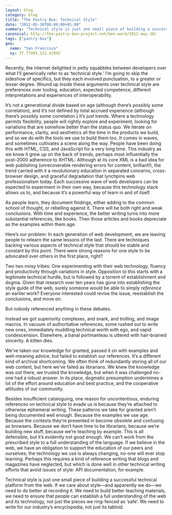 ```yaml
---
layout: blog
category: blog
title: "The Pastry Box: Technical Style"
date: "2012-05-30T00:00:00+01:00"
summary: "Technical style is just one small piece of building a successful technical platform from the web. If we care about style—and apparently we do—we need to do better at recording it. We need to build better teaching materials, we need to ensure that people can establish a full understanding of the web and its technology, not just the pieces we ring-fenced as ‘safe’. We need to write for our industry’s encyclopedia, not just its tabloid."
canonical: http://the-pastry-box-project.net/ben-ward/2012-may-30/
tags: ["pastry-box"]
geo:
  name: "San Francisco"
  xy: 37.77493,122.41942
---
```

Recently, the internet delighted in petty squabbles between developers over what I’ll generically refer to as ‘technical style.’ I’m going to skip the sideshow of specifics, but they each involved punctuation, to a greater or lesser degree. Wound up inside these arguments over technical style are preferences over tooling, education, expected competence, different interpretations and experiences of interoperability.

It’s not a generational divide based on age (although there’s possibly some correlation), and it’s not defined by total accrued experience (although there’s possibly some correlation.) It’s just trends. Where a technology permits flexibility, people will rightly explore and experiment, looking for variations that are somehow better than the status quo. We iterate on performance, clarity, and aesthetics all the time in the products we build, and so we do with the tools we use to build them too. It comes in waves, and sometimes cultivates a scene along the way. People have been doing this with HTML, CSS, and JavaScript for a very long time. This industry as we know it grew up on the back of trends, perhaps most influentially the post–2000 adherence to XHTML: Although at its core XML is a bad idea for web publishing (unrecoverable rendering errors for content, brilliant!), the trend carried with it a revolutionary education in separated concerns, cross-browser design, and graceful degradation that lynchpins web professionalism today. Each successive wave of web developers can be expected to experiment in their own way, because this technology stack allows us to, and because it’s a powerful way of learn in and of itself.

As people learn, they document findings, either adding to the common school of thought, or rebelling against it. There will be both right and weak conclusions. With time and experience, the better writing turns into more substantial references, like books. Then those articles and books depreciate as the examples within them age.

Here’s our problem: In each generation of web development, we are leaving people to relearn the same lessons of the last. There are techniques backing various aspects of technical style that should be stable and constant by this point. There were strong reasons for one style to be advocated over others in the first place, right?

Two two noisy tribes: One experimenting with their web technology, fluency and productivity through variations in style. Opposition to this starts with a legitimate technical hurdle, but is followed by a torrent of establishment and dogma. Given that research over ten years has gone into establishing the style guide of the web, surely someone would be able to simply *reference* an earlier work? Everyone interested could revise the issue, reestablish the conclusions, and move on.

But nobody referenced anything in these debates.

Instead we got superiority complexes, and snark, and trolling, and image macros. In vacuum of authoritative references, some rushed out to write new ones, immediately muddling technical worth with ego, and vapid condescension. Elsewhere, a banal portmanteau is uttered with hair-brained sincerity. A kitten dies.

We’ve taken our knowledge for granted, passed it on with examples and well-meaning advice, but failed to establish our references. It’s a different kind of archival shortcoming. We often think of redundantly storing all of our web content, but here we’ve failed as librarians. We knew the knowledge was out there, we trusted the knowledge, but when it was challenged no-one had a robust answer. In its place, dogmatic presumption undermines a lot of the effort around education and best practice, and the cooperative attitudes of our community.

Besides insufficient cataloguing, one reason for uncontentious, enduring references on technical style to evade us is because they’re attached to otherwise ephemeral writing. These patterns we take for granted aren’t being documented well enough. Because the examples we use age. Because the contexts they’re presented in become obsolete and confusing as browsers. Because we don’t have time to be librarians, because we’re building new stuff, because we’re teaching by example. This is all defensible, but it’s evidently not good enough. We can’t work from the prescribed style to a full understanding of the language. If we believe in the web, we have an obligation to support the education of our peers and ourselves; the technology we use is always changing, no-one will ever stop learning. Perhaps this requires a kind of reference writing that blogs and magazines have neglected, but which is done well in other technical writing efforts that avoid issues of style: API documentation, for example.

Technical style is just one small piece of building a successful technical platform from the web. If we care about style—and apparently we do—we need to do better at recording it. We need to build better teaching materials, we need to ensure that people can establish a full understanding of the web and its technology, not just the pieces we ring-fenced as ‘safe’. We need to write for our industry’s encyclopedia, not just its tabloid.
